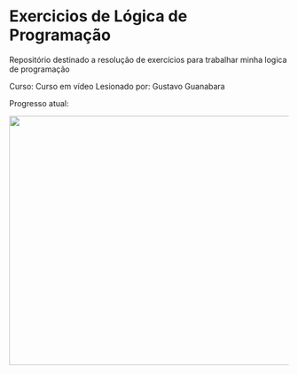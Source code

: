# Exercicios de Lógica de Programação
Repositório destinado a resolução de exercícios para trabalhar minha logica de programação

Curso: Curso em vídeo
Lesionado por: Gustavo Guanabara

Progresso atual:

<img src="[https://user-images.githubusercontent.com/80103910/183264404-6b4e02fb-3cef-4884-b5e1-6fc4838e4d1d.png](https://user-images.githubusercontent.com/80103910/246577611-63e914f1-1aca-4077-8a05-65a4e1aa0956.png)https://user-images.githubusercontent.com/80103910/246577611-63e914f1-1aca-4077-8a05-65a4e1aa0956.png" width="800" height="450">
